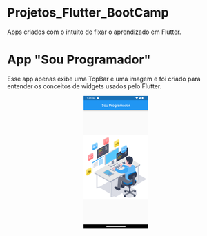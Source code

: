 # Projetos_Flutter_BootCamp
 Apps criados com o intuito de fixar o aprendizado em Flutter.


<h1>App "Sou Programador"</h1>
Esse app apenas exibe uma TopBar e uma imagem e foi criado para entender os conceitos de widgets usados pelo Flutter.
<p align="center">
<img src="sou_programador/sou_programador.png" width="150px" align="center" alt="logo to-do app">
</p>
